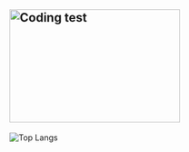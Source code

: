 ## <img align="center" alt="Coding test" width="300" height="200" src="https://github.com/caliskate/caliskate/blob/main/0b63101d12d999ccfdb9923c83576534.gif?raw=true">
![Top Langs](https://github-readme-stats.vercel.app/api/top-langs/?username=caliskate&layout=compact&theme=transparent)

<!--
**caliskate/caliskate** is a ✨ _special_ ✨ repository because its `README.md` (this file) appears on your GitHub profile.

Here are some ideas to get you started:

- 🔭 I’m currently working on 
- 🌱 I’m currently learning machine learning with Python
- 👯 I’m looking to collaborate on applied artificial intelligence
- 🤔 I’m looking for help with ...
- 💬 Ask me about ...
- 📫 How to reach me: ...
- 😄 Pronouns: ...
- ⚡ Fun fact: ...
-->
